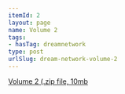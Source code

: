 ```yaml
---
itemId: 2
layout: page
name: Volume 2
tags:
- hasTag: dreamnetwork
type: post
urlSlug: dream-network-volume-2
---
```

<a href="files/Volume_2.zip" download>Volume 2 (.zip file, 10mb</a>
